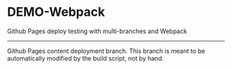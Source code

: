 # DEMO-Webpack
Github Pages deploy testing with multi-branches and Webpack

---

Github Pages content deployment branch. This branch is meant to be automatically modified by the build script, not by hand.